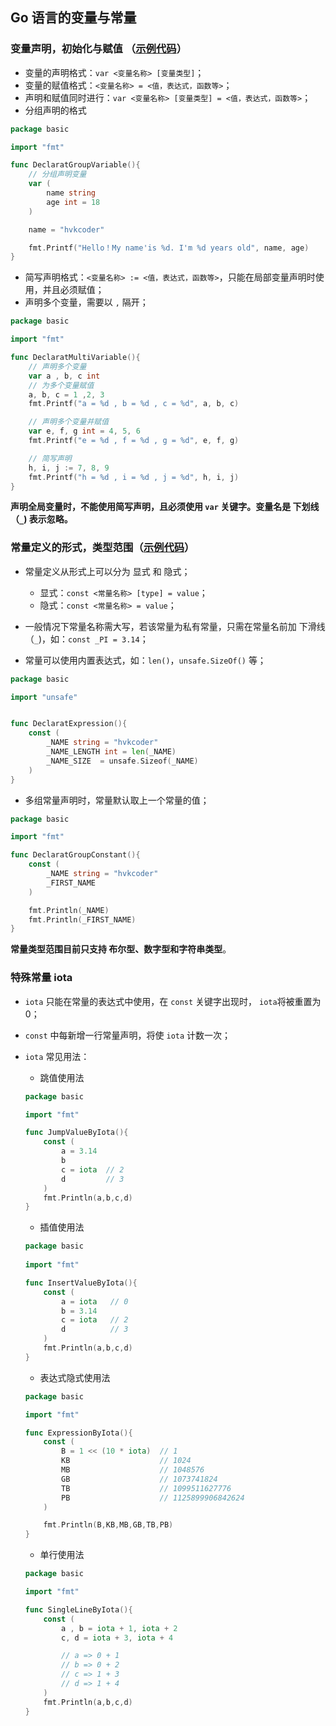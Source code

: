## Go 语言的变量与常量 

### 变量声明，初始化与赋值 （[示例代码](https://github.com/SilenceHVK/fun-golang/blob/master/src/basic/variable.go)）

- 变量的声明格式：```var <变量名称> [变量类型]```；
- 变量的赋值格式：```<变量名称> = <值，表达式，函数等>```；
- 声明和赋值同时进行：```var <变量名称> [变量类型] = <值，表达式，函数等>```；
- 分组声明的格式

```go
package basic

import "fmt"

func DeclaratGroupVariable(){
	// 分组声明变量
	var (
		name string
		age int = 18
	)

	name = "hvkcoder"

	fmt.Printf("Hello！My name'is %d. I'm %d years old", name, age)
}
```

- 简写声明格式：```<变量名称> := <值，表达式，函数等>```，只能在局部变量声明时使用，并且必须赋值；
- 声明多个变量，需要以 ```,``` 隔开；

```go
package basic

import "fmt"

func DeclaratMultiVariable(){
	// 声明多个变量
	var a , b, c int
	// 为多个变量赋值
	a, b, c = 1 ,2, 3
	fmt.Printf("a = %d , b = %d , c = %d", a, b, c)

	// 声明多个变量并赋值
	var e, f, g int = 4, 5, 6
	fmt.Printf("e = %d , f = %d , g = %d", e, f, g)

	// 简写声明
	h, i, j := 7, 8, 9
	fmt.Printf("h = %d , i = %d , j = %d", h, i, j)
}
```

**声明全局变量时，不能使用简写声明，且必须使用 ```var``` 关键字。变量名是 下划线（```_```) 表示忽略。**

### 常量定义的形式，类型范围（[示例代码](https://github.com/SilenceHVK/fun-golang/blob/master/src/basic/constant.go)）

- 常量定义从形式上可以分为 显式 和 隐式；

    - 显式：```const <常量名称> [type] = value```；
    - 隐式：```const <常量名称> = value```；

- 一般情况下常量名称需大写，若该常量为私有常量，只需在常量名前加 下滑线（```_```)，如：```const _PI = 3.14```；
-  常量可以使用内置表达式，如：```len()```，```unsafe.SizeOf()``` 等；

````go
package basic

import "unsafe"


func DeclaratExpression(){
	const (
		_NAME string = "hvkcoder"
		_NAME_LENGTH int = len(_NAME)
		_NAME_SIZE  = unsafe.Sizeof(_NAME)
	)
}
````

- 多组常量声明时，常量默认取上一个常量的值；

```go
package basic

import "fmt"

func DeclaratGroupConstant(){
	const (
		_NAME string = "hvkcoder"
		_FIRST_NAME
	)

	fmt.Println(_NAME)
	fmt.Println(_FIRST_NAME)
}

```

**常量类型范围目前只支持 布尔型、数字型和字符串类型**。


### 特殊常量 iota

- ```iota``` 只能在常量的表达式中使用，在 ```const``` 关键字出现时， ```iota```将被重置为 0；
- ```const``` 中每新增一行常量声明，将使 ```iota``` 计数一次；
- ```iota``` 常见用法：

    - 跳值使用法
    
    ```go
    package basic
    
    import "fmt"
  
    func JumpValueByIota(){
        const (
            a = 3.14
            b
            c = iota  // 2
            d         // 3
        )
        fmt.Println(a,b,c,d)
    }
    ```
    
    - 插值使用法
    
    ```go
    package basic
        
    import "fmt"    
  
    func InsertValueByIota(){
    	const (
    		a = iota   // 0
    		b = 3.14
    		c = iota   // 2
    		d          // 3
    	)
    	fmt.Println(a,b,c,d)
    }
    ```
    
    - 表达式隐式使用法
    
    ```go
    package basic
    
    import "fmt"
  
    func ExpressionByIota(){
    	const (
    		B = 1 << (10 * iota)  // 1
    		KB                    // 1024
    		MB                    // 1048576
    		GB                    // 1073741824
    		TB                    // 1099511627776
    		PB                    // 1125899906842624
    	)
    
    	fmt.Println(B,KB,MB,GB,TB,PB)
    }
    ```
    
    - 单行使用法
    
    ```go
    package basic
  
    import "fmt"
  
    func SingleLineByIota(){
    	const (
    		a , b = iota + 1, iota + 2
    		c, d = iota + 3, iota + 4
    
    		// a => 0 + 1
    		// b => 0 + 2
    		// c => 1 + 3
    		// d => 1 + 4
    	)
    	fmt.Println(a,b,c,d)
    }
    ```